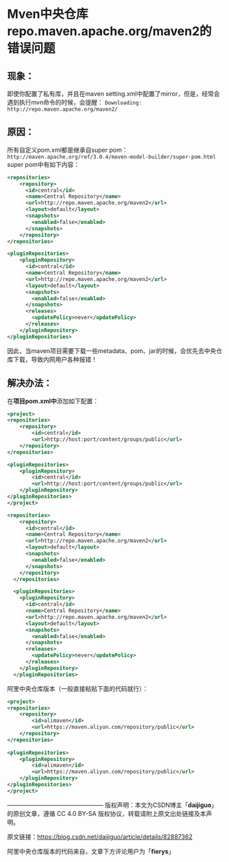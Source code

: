 # Mven中央仓库repo.maven.apache.org/maven2的错误问题

## 现象：

即使你配置了私有库，并且在maven setting.xml中配置了mirror，但是，经常会遇到执行mvn命令的时候，会提醒：
`Downloading: http://repo.maven.apache.org/maven2/`

## 原因：

所有自定义pom.xml都是继承自super pom：
`http://maven.apache.org/ref/3.0.4/maven-model-builder/super-pom.html`
super pom中有如下内容：

```xml
<repositories>
    <repository>
      <id>central</id>
      <name>Central Repository</name>
      <url>http://repo.maven.apache.org/maven2</url>
      <layout>default</layout>
      <snapshots>
        <enabled>false</enabled>
      </snapshots>
    </repository>
</repositories>

<pluginRepositories>
    <pluginRepository>
      <id>central</id>
      <name>Central Repository</name>
      <url>http://repo.maven.apache.org/maven2</url>
      <layout>default</layout>
      <snapshots>
        <enabled>false</enabled>
      </snapshots>
      <releases>
        <updatePolicy>never</updatePolicy>
      </releases>
    </pluginRepository>
</pluginRepositories>
```

因此，当maven项目需要下载一些metadata、pom、jar的时候，会优先去中央仓库下载，导致内网用户各种报错！

## 解决办法：

在**项目pom.xml中**添加如下配置：

```xml
<project>
<repositories>
    <repository>
        <id>central</id>
        <url>http://host:port/content/groups/public</url>
    </repository>
</repositories>

<pluginRepositories>
    <pluginRepository>
        <id>central</id>
        <url>http://host:port/content/groups/public</url>
    </pluginRepository>
</pluginRepositories>
</project>

<repositories>
    <repository>
      <id>central</id>
      <name>Central Repository</name>
      <url>http://repo.maven.apache.org/maven2</url>
      <layout>default</layout>
      <snapshots>
        <enabled>false</enabled>
      </snapshots>
    </repository>
  </repositories>

  <pluginRepositories>
    <pluginRepository>
      <id>central</id>
      <name>Central Repository</name>
      <url>http://repo.maven.apache.org/maven2</url>
      <layout>default</layout>
      <snapshots>
        <enabled>false</enabled>
      </snapshots>
      <releases>
        <updatePolicy>never</updatePolicy>
      </releases>
    </pluginRepository>
  </pluginRepositories>
```

阿里中央仓库版本（一般直接粘贴下面的代码就行）：

```xml
<project>
<repositories>
    <repository>
        <id>alimaven</id>
        <url>https://maven.aliyun.com/repository/public</url>
    </repository>
</repositories>
 
<pluginRepositories>
    <pluginRepository>
        <id>alimaven</id>
        <url>https://maven.aliyun.com/repository/public</url>
    </pluginRepository>
</pluginRepositories>
</project>
```

————————————————
版权声明：本文为CSDN博主「**daijiguo**」的原创文章，遵循 CC 4.0 BY-SA 版权协议，转载请附上原文出处链接及本声明。

原文链接：https://blog.csdn.net/daijiguo/article/details/82887362

阿里中央仓库版本的代码来自，文章下方评论用户为「**fierys**」
